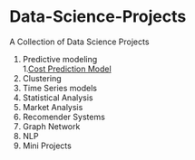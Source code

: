 # Data-Science-Projects
A Collection of Data Science Projects
   1. Predictive modeling \
     1.[Cost Prediction Model](https://github.com/krishthw/Data-Science-Projects/wiki/Cost-Prediction-Model)
   2. Clustering
   3. Time Series models
   4. Statistical Analysis
   5. Market Analysis
   6. Recomender Systems
   7. Graph Network
   8. NLP
   9. Mini Projects
